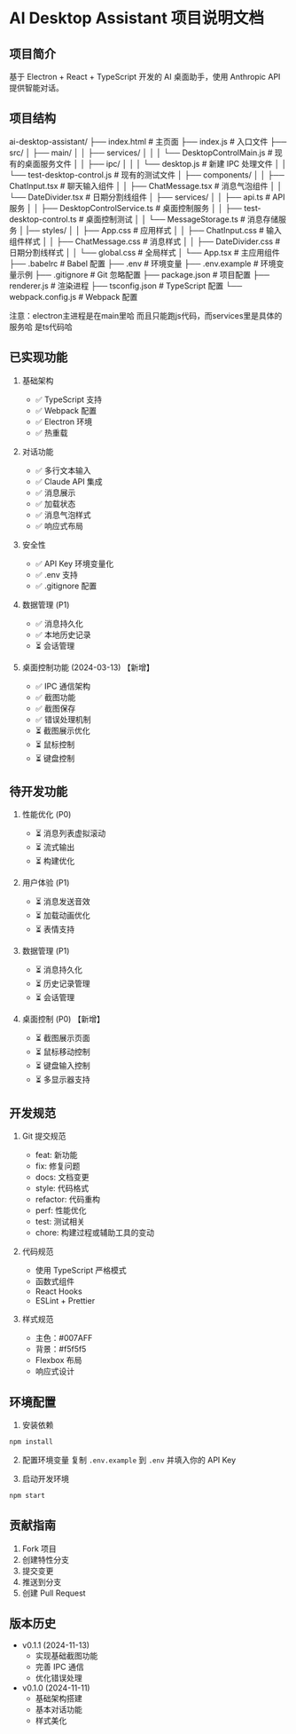 # AI Desktop Assistant 项目说明文档

## 项目简介
基于 Electron + React + TypeScript 开发的 AI 桌面助手，使用 Anthropic API 提供智能对话。

## 项目结构
ai-desktop-assistant/
├── index.html              # 主页面
├── index.js                # 入口文件
├── src/
│   ├── main/
│   │   ├── services/
│   │   │   └── DesktopControlMain.js    # 现有的桌面服务文件
│   │   ├── ipc/
│   │   │   └── desktop.js                  # 新建 IPC 处理文件
│   │   └── test-desktop-control.js         # 现有的测试文件
│   ├── components/
│   │   ├── ChatInput.tsx      # 聊天输入组件
│   │   ├── ChatMessage.tsx    # 消息气泡组件
│   │   └── DateDivider.tsx    # 日期分割线组件
│   ├── services/
│   │   ├── api.ts            # API 服务
│   │   ├── DesktopControlService.ts # 桌面控制服务
│   │   ├── test-desktop-control.ts # 桌面控制测试
│   │   └── MessageStorage.ts # 消息存储服务
│   |── styles/
│   │   ├── App.css          # 应用样式
│   │   ├── ChatInput.css    # 输入组件样式
│   │   ├── ChatMessage.css  # 消息样式
│   │   ├── DateDivider.css  # 日期分割线样式
│   │   └── global.css       # 全局样式
│   └── App.tsx              # 主应用组件
├── .babelrc                 # Babel 配置
├── .env                     # 环境变量
├── .env.example            # 环境变量示例
├── .gitignore              # Git 忽略配置
├── package.json            # 项目配置
├── renderer.js             # 渲染进程
├── tsconfig.json           # TypeScript 配置
└── webpack.config.js       # Webpack 配置

注意：electron主进程是在main里哈 而且只能跑js代码，而services里是具体的服务哈 是ts代码哈

## 已实现功能
1. 基础架构
   - ✅ TypeScript 支持
   - ✅ Webpack 配置
   - ✅ Electron 环境
   - ✅ 热重载

2. 对话功能
   - ✅ 多行文本输入
   - ✅ Claude API 集成
   - ✅ 消息展示
   - ✅ 加载状态
   - ✅ 消息气泡样式
   - ✅ 响应式布局

3. 安全性
   - ✅ API Key 环境变量化
   - ✅ .env 支持
   - ✅ .gitignore 配置

4. 数据管理 (P1)
   - ✅ 消息持久化
   - ✅ 本地历史记录
   - ⏳ 会话管理

5. 桌面控制功能 (2024-03-13) 【新增】
   - ✅ IPC 通信架构
   - ✅ 截图功能
   - ✅ 截图保存
   - ✅ 错误处理机制
   - ⏳ 截图展示优化
   - ⏳ 鼠标控制
   - ⏳ 键盘控制

## 待开发功能
1. 性能优化 (P0)
   - ⏳ 消息列表虚拟滚动
   - ⏳ 流式输出
   - ⏳ 构建优化

2. 用户体验 (P1)
   - ⏳ 消息发送音效
   - ⏳ 加载动画优化
   - ⏳ 表情支持

3. 数据管理 (P1)
   - ⏳ 消息持久化
   - ⏳ 历史记录管理
   - ⏳ 会话管理

4. 桌面控制 (P0) 【新增】
   - ⏳ 截图展示页面
   - ⏳ 鼠标移动控制
   - ⏳ 键盘输入控制
   - ⏳ 多显示器支持

## 开发规范
1. Git 提交规范
   - feat: 新功能
   - fix: 修复问题
   - docs: 文档变更
   - style: 代码格式
   - refactor: 代码重构
   - perf: 性能优化
   - test: 测试相关
   - chore: 构建过程或辅助工具的变动

2. 代码规范
   - 使用 TypeScript 严格模式
   - 函数式组件
   - React Hooks
   - ESLint + Prettier

3. 样式规范
   - 主色：#007AFF
   - 背景：#f5f5f5
   - Flexbox 布局
   - 响应式设计

## 环境配置
1. 安装依赖
```bash
npm install
```

2. 配置环境变量
复制 `.env.example` 到 `.env` 并填入你的 API Key

3. 启动开发环境
```bash
npm start
```

## 贡献指南
1. Fork 项目
2. 创建特性分支
3. 提交变更
4. 推送到分支
5. 创建 Pull Request

## 版本历史
- v0.1.1 (2024-11-13)
  - 实现基础截图功能
  - 完善 IPC 通信
  - 优化错误处理
- v0.1.0 (2024-11-11)
  - 基础架构搭建
  - 基本对话功能
  - 样式美化